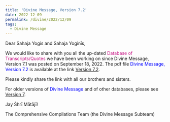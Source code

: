 ```yaml
---
title: 'Divine Message, Version 7.2'
date: 2022-12-09
permalink: /divine/2022/12/09
tags:
  - Divine Message
---
```


<p>
Dear Sahaja Yogis and Sahaja Yoginīs,  
</p>

We would like to share with you all the up-dated <font color="mediumvioletred">Database of Transcripts/Quotes</font> we have been working on since Divine Message, Version 7.1 was posted on September 18, 2022. The pdf file <font color="blue">Divine Message, Version 7.2</font> is available at the link
<a href="https://bit.ly/Divine_Message_Version_7_2">Version 7.2</a>.

<p>
Please kindly share the link with all our brothers and sisters. 
</p>

For older versions of <font color="blue">Divine Message</font> and of other databases, please see <a href="https://seven-teams.github.io/divine/2022/07/23"> Version 7</a>.

Jay Śhrī Mātājī!

The Comprehensive Compilations Team (the Divine Message Subteam)